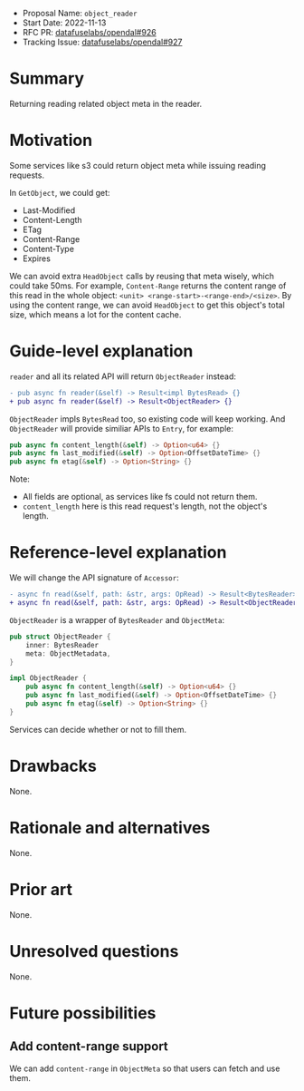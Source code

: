 - Proposal Name: `object_reader`
- Start Date: 2022-11-13
- RFC PR: [datafuselabs/opendal#926](https://github.com/datafuselabs/opendal/pull/926)
- Tracking Issue: [datafuselabs/opendal#927](https://github.com/datafuselabs/opendal/issues/927)

# Summary

Returning reading related object meta in the reader.

# Motivation

Some services like s3 could return object meta while issuing reading requests.

In `GetObject`, we could get:

- Last-Modified
- Content-Length
- ETag
- Content-Range
- Content-Type
- Expires

We can avoid extra `HeadObject` calls by reusing that meta wisely, which could take 50ms. For example, `Content-Range` returns the content range of this read in the whole object: `<unit> <range-start>-<range-end>/<size>`. By using the content range, we can avoid `HeadObject` to get this object's total size, which means a lot for the content cache.

# Guide-level explanation

`reader` and all its related API will return `ObjectReader` instead:

```diff
- pub async fn reader(&self) -> Result<impl BytesRead> {}
+ pub async fn reader(&self) -> Result<ObjectReader> {}
```

`ObjectReader` impls `BytesRead` too, so existing code will keep working. And `ObjectReader` will provide similiar APIs to `Entry`, for example:

```rust
pub async fn content_length(&self) -> Option<u64> {}
pub async fn last_modified(&self) -> Option<OffsetDateTime> {}
pub async fn etag(&self) -> Option<String> {}
```

Note:

- All fields are optional, as services like fs could not return them.
- `content_length` here is this read request's length, not the object's length.

# Reference-level explanation

We will change the API signature of `Accessor`:

```diff
- async fn read(&self, path: &str, args: OpRead) -> Result<BytesReader> {}
+ async fn read(&self, path: &str, args: OpRead) -> Result<ObjectReader> {}
```

`ObjectReader` is a wrapper of `BytesReader` and `ObjectMeta`:

```rust
pub struct ObjectReader {
    inner: BytesReader
    meta: ObjectMetadata,
}

impl ObjectReader {
    pub async fn content_length(&self) -> Option<u64> {}
    pub async fn last_modified(&self) -> Option<OffsetDateTime> {}
    pub async fn etag(&self) -> Option<String> {}
}
```

Services can decide whether or not to fill them.

# Drawbacks

None.

# Rationale and alternatives

None.

# Prior art

None.

# Unresolved questions

None.

# Future possibilities

## Add content-range support

We can add `content-range` in `ObjectMeta` so that users can fetch and use them.
